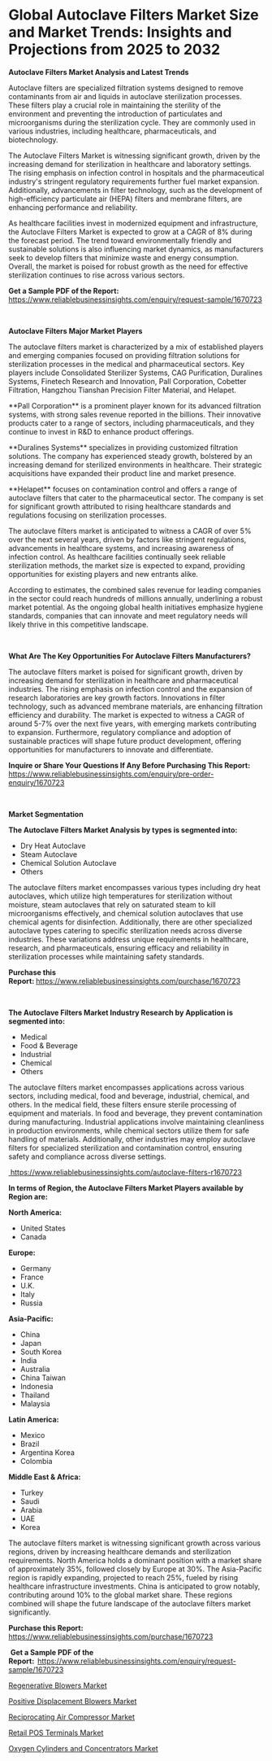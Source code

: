 <p><h1>Global Autoclave Filters Market Size and Market Trends: Insights and Projections from 2025 to 2032</h1></p><p><strong>Autoclave Filters Market Analysis and Latest Trends</strong></p>
<p><p>Autoclave filters are specialized filtration systems designed to remove contaminants from air and liquids in autoclave sterilization processes. These filters play a crucial role in maintaining the sterility of the environment and preventing the introduction of particulates and microorganisms during the sterilization cycle. They are commonly used in various industries, including healthcare, pharmaceuticals, and biotechnology.</p><p>The Autoclave Filters Market is witnessing significant growth, driven by the increasing demand for sterilization in healthcare and laboratory settings. The rising emphasis on infection control in hospitals and the pharmaceutical industry's stringent regulatory requirements further fuel market expansion. Additionally, advancements in filter technology, such as the development of high-efficiency particulate air (HEPA) filters and membrane filters, are enhancing performance and reliability.</p><p>As healthcare facilities invest in modernized equipment and infrastructure, the Autoclave Filters Market is expected to grow at a CAGR of 8% during the forecast period. The trend toward environmentally friendly and sustainable solutions is also influencing market dynamics, as manufacturers seek to develop filters that minimize waste and energy consumption. Overall, the market is poised for robust growth as the need for effective sterilization continues to rise across various sectors.</p></p>
<p><strong>Get a Sample PDF of the Report:&nbsp;</strong> <a href="https://www.reliablebusinessinsights.com/enquiry/request-sample/1670723?utm_campaign=57&utm_medium=2&utm_source=Github&utm_content=ia&utm_term=17022025&utm_id=autoclave-filters">https://www.reliablebusinessinsights.com/enquiry/request-sample/1670723</a></p>
<p>&nbsp;</p>
<p><strong>Autoclave Filters Major Market Players</strong></p>
<p><p>The autoclave filters market is characterized by a mix of established players and emerging companies focused on providing filtration solutions for sterilization processes in the medical and pharmaceutical sectors. Key players include Consolidated Sterilizer Systems, CAG Purification, Duralines Systems, Finetech Research and Innovation, Pall Corporation, Cobetter Filtration, Hangzhou Tianshan Precision Filter Material, and Helapet.</p><p>**Pall Corporation** is a prominent player known for its advanced filtration systems, with strong sales revenue reported in the billions. Their innovative products cater to a range of sectors, including pharmaceuticals, and they continue to invest in R&D to enhance product offerings.</p><p>**Duralines Systems** specializes in providing customized filtration solutions. The company has experienced steady growth, bolstered by an increasing demand for sterilized environments in healthcare. Their strategic acquisitions have expanded their product line and market presence.</p><p>**Helapet** focuses on contamination control and offers a range of autoclave filters that cater to the pharmaceutical sector. The company is set for significant growth attributed to rising healthcare standards and regulations focusing on sterilization processes.</p><p>The autoclave filters market is anticipated to witness a CAGR of over 5% over the next several years, driven by factors like stringent regulations, advancements in healthcare systems, and increasing awareness of infection control. As healthcare facilities continually seek reliable sterilization methods, the market size is expected to expand, providing opportunities for existing players and new entrants alike.</p><p>According to estimates, the combined sales revenue for leading companies in the sector could reach hundreds of millions annually, underlining a robust market potential. As the ongoing global health initiatives emphasize hygiene standards, companies that can innovate and meet regulatory needs will likely thrive in this competitive landscape.</p></p>
<p>&nbsp;</p>
<p><strong>What Are The Key Opportunities For Autoclave Filters Manufacturers?</strong></p>
<p><p>The autoclave filters market is poised for significant growth, driven by increasing demand for sterilization in healthcare and pharmaceutical industries. The rising emphasis on infection control and the expansion of research laboratories are key growth factors. Innovations in filter technology, such as advanced membrane materials, are enhancing filtration efficiency and durability. The market is expected to witness a CAGR of around 5-7% over the next five years, with emerging markets contributing to expansion. Furthermore, regulatory compliance and adoption of sustainable practices will shape future product development, offering opportunities for manufacturers to innovate and differentiate.</p></p>
<p><strong>Inquire or Share Your Questions If Any Before Purchasing This Report:</strong> <a href="https://www.reliablebusinessinsights.com/enquiry/pre-order-enquiry/1670723?utm_campaign=57&utm_medium=2&utm_source=Github&utm_content=ia&utm_term=17022025&utm_id=autoclave-filters">https://www.reliablebusinessinsights.com/enquiry/pre-order-enquiry/1670723</a></p>
<p>&nbsp;</p>
<p><strong>Market Segmentation</strong></p>
<p><strong>The Autoclave Filters Market Analysis by types is segmented into:</strong></p>
<p><ul><li>Dry Heat Autoclave</li><li>Steam Autoclave</li><li>Chemical Solution Autoclave</li><li>Others</li></ul></p>
<p><p>The autoclave filters market encompasses various types including dry heat autoclaves, which utilize high temperatures for sterilization without moisture, steam autoclaves that rely on saturated steam to kill microorganisms effectively, and chemical solution autoclaves that use chemical agents for disinfection. Additionally, there are other specialized autoclave types catering to specific sterilization needs across diverse industries. These variations address unique requirements in healthcare, research, and pharmaceuticals, ensuring efficacy and reliability in sterilization processes while maintaining safety standards.</p></p>
<p><strong>Purchase this Report:&nbsp;</strong><a href="https://www.reliablebusinessinsights.com/purchase/1670723?utm_campaign=57&utm_medium=2&utm_source=Github&utm_content=ia&utm_term=17022025&utm_id=autoclave-filters">https://www.reliablebusinessinsights.com/purchase/1670723</a></p>
<p>&nbsp;</p>
<p><strong>The Autoclave Filters Market Industry Research by Application is segmented into:</strong></p>
<p><ul><li>Medical</li><li>Food & Beverage</li><li>Industrial</li><li>Chemical</li><li>Others</li></ul></p>
<p><p>The autoclave filters market encompasses applications across various sectors, including medical, food and beverage, industrial, chemical, and others. In the medical field, these filters ensure sterile processing of equipment and materials. In food and beverage, they prevent contamination during manufacturing. Industrial applications involve maintaining cleanliness in production environments, while chemical sectors utilize them for safe handling of materials. Additionally, other industries may employ autoclave filters for specialized sterilization and contamination control, ensuring safety and compliance across diverse settings.</p></p>
<p><a href="https://www.reliablebusinessinsights.com/autoclave-filters-r1670723?utm_campaign=57&utm_medium=2&utm_source=Github&utm_content=ia&utm_term=17022025&utm_id=autoclave-filters">&nbsp;https://www.reliablebusinessinsights.com/autoclave-filters-r1670723</a></p>
<p><strong>In terms of Region, the Autoclave Filters Market Players available by Region are:</strong></p>
<p>
    <p> <strong> North America: </strong>
        <ul>
            <li>United States</li>
            <li>Canada</li>
        </ul>
        </p> 
    <p> <strong> Europe: </strong>
        <ul>
            <li>Germany</li>
            <li>France</li>
            <li>U.K.</li>
            <li>Italy</li>
            <li>Russia</li>
        </ul>
        </p> 
    <p> <strong> Asia-Pacific: </strong>
        <ul>
            <li>China</li>
            <li>Japan</li>
            <li>South Korea</li>
            <li>India</li>
            <li>Australia</li>
            <li>China Taiwan</li>
            <li>Indonesia</li>
            <li>Thailand</li>
            <li>Malaysia</li>
        </ul>
        </p> 
    <p> <strong> Latin America: </strong>
        <ul>
            <li>Mexico</li>
            <li>Brazil</li>
            <li>Argentina Korea</li>
            <li>Colombia</li>
        </ul>
        </p> 
    <p> <strong> Middle East & Africa: </strong>
        <ul>
            <li>Turkey</li>
            <li>Saudi</li>
            <li>Arabia</li>
            <li>UAE</li>
            <li>Korea</li>
        </ul>
    </p>
    </p>
<p><p>The autoclave filters market is witnessing significant growth across various regions, driven by increasing healthcare demands and sterilization requirements. North America holds a dominant position with a market share of approximately 35%, followed closely by Europe at 30%. The Asia-Pacific region is rapidly expanding, projected to reach 25%, fueled by rising healthcare infrastructure investments. China is anticipated to grow notably, contributing around 10% to the global market share. These regions combined will shape the future landscape of the autoclave filters market significantly.</p></p>
<p><strong>Purchase this Report: </strong><a href="https://www.reliablebusinessinsights.com/purchase/1670723?utm_campaign=57&utm_medium=2&utm_source=Github&utm_content=ia&utm_term=17022025&utm_id=autoclave-filters">https://www.reliablebusinessinsights.com/purchase/1670723</a></p>
<p>&nbsp;<strong>Get a Sample PDF of the Report:&nbsp;&nbsp;</strong><a href="https://www.reliablebusinessinsights.com/enquiry/request-sample/1670723?utm_campaign=57&utm_medium=2&utm_source=Github&utm_content=ia&utm_term=17022025&utm_id=autoclave-filters">https://www.reliablebusinessinsights.com/enquiry/request-sample/1670723</a></p>
<p><strong></strong></p>
<p><p><a href="https://github.com/dushornerfe/Market-Research-Report-List-1/blob/main/regenerative-blowers-market.md?utm_campaign=57&utm_medium=2&utm_source=Github&utm_content=ia&utm_term=17022025&utm_id=autoclave-filters">Regenerative Blowers Market</a></p><p><a href="https://github.com/jandedaboy1/Market-Research-Report-List-1/blob/main/positive-displacement-blowers-market.md?utm_campaign=57&utm_medium=2&utm_source=Github&utm_content=ia&utm_term=17022025&utm_id=autoclave-filters">Positive Displacement Blowers Market</a></p><p><a href="https://github.com/akermigarib/Market-Research-Report-List-1/blob/main/reciprocating-air-compressor-market.md?utm_campaign=57&utm_medium=2&utm_source=Github&utm_content=ia&utm_term=17022025&utm_id=autoclave-filters">Reciprocating Air Compressor Market</a></p><p><a href="https://github.com/theriiawande/Market-Research-Report-List-1/blob/main/retail-pos-terminals-market.md?utm_campaign=57&utm_medium=2&utm_source=Github&utm_content=ia&utm_term=17022025&utm_id=autoclave-filters">Retail POS Terminals Market</a></p><p><a href="https://github.com/djarixneoza/Market-Research-Report-List-1/blob/main/oxygen-cylinders-and-concentrators-market.md?utm_campaign=57&utm_medium=2&utm_source=Github&utm_content=ia&utm_term=17022025&utm_id=autoclave-filters">Oxygen Cylinders and Concentrators Market</a></p></p>